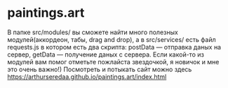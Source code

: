# paintings.art
В папке src/modules/ вы сможете найти много полезных модулей(аккордеон, табы, drag and drop), а в src/services/ есть файл requests.js в котором есть два скрипта: postData — отправка даных на сервер, getData — получение даных с сервера. Если какой-то из модулей вам помог отметьте пожлайста звездочкой, я новичок и мне это очень важно!) Посмотреть и потыкать сайт можно здесь https://arthurseredaa.github.io/paintings.art/index.html
